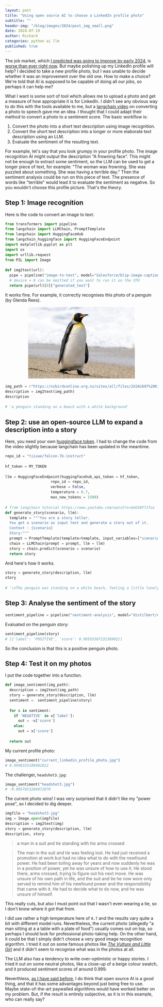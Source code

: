 ```yaml
---
layout: post
title: "Using open source AI to choose a LinkedIn profile photo"
subtitle: ""
header-img: "/blog/images/2024/post_img_small.png"
date: 2024-07-19
author: Richard
categories: python ai llm
published: true
---
```

The job market, which [I predicted was going to improve by early 2024](https://datascienceconfidential.github.io/bayesian/2023/05/19/tech-layoff-epidemic.html), is [worse than ever right now](https://datascienceconfidential.github.io/bayesian/2024/03/19/layoffs-revisited.html). But maybe polishing up my LinkedIn profile will help? I decided to take a new profile photo, but I was unable to decide whether it was an improvement over the old one. How to make a choice? We're told that AI is supposed to be capable of doing all our jobs, so perhaps it can help me?

What I want is some sort of tool which allows me to upload a photo and get a measure of how appropriate it is for LinkedIn. I didn't see any obvious way to do this with the tools available to me, but a [langchain video](https://www.youtube.com/watch?v=UoUS6F7Jfos) on converting a photo to speech gave me an idea. I thought that I could adapt their method to convert a photo to a sentiment score. The basic workflow is:

1. Convert the photo into a short text description using image recognition.
2. Convert the short text description into a longer or more elaborate text description using an LLM.
3. Evaluate the sentiment of the resulting text.

For example, let's say that you look grumpy in your profile photo. The image recognition AI might output the description "A frowning face". This might not be enough to extract some sentiment, so the LLM can be used to get a longer piece of text, for example: "The woman was frowning. She was puzzled about something. She was having a terrible day." Then the sentiment analysis could be run on this piece of text. The presence of words like "terrible" would lead it to evaluate the sentiment as negative. So you wouldn't choose this profile picture. That's the theory.

## Step 1: Image recognition

Here is the code to convert an image to text:

```Python
from transformers import pipeline
from langchain import LLMChain, PromptTemplate
from langchain import HuggingFaceHub
from langchain_huggingface import HuggingFaceEndpoint
import matplotlib.pyplot as plt
import os
import urllib.request 
from PIL import Image 

def img2text(url):
  pipe = pipeline("image-to-text", model="Salesforce/blip-image-captioning-base", max_new_tokens=100, device=0)
  # device = 0 can be omitted if you want to run it on the CPU
  return pipe(url)[0]["generated_text"]
```
  
It works fine. For example, it correctly recognises this photo of a penguin (by Glenda Rees).

<center><div style="width:70%; margin:0 auto;">
 <img src="/blog/images/2024/4701062X2A1697 King Penguin bol.jpg" />
</div></center>

```Python
img_path = r"https://nzbirdsonline.org.nz/sites/all/files/2X2A1697%20King%20Penguin%20bol.jpg"
description = img2text(img_path)
description

# 'a penguin standing on a beach with a white background'
```

## Step 2: use an open-source LLM to expand a description into a story

Here, you need your own [huggingface token](https://huggingface.co/docs/hub/en/security-tokens). I had to change the code from the video slightly because langchain has been updated in the meantime.

```Python
repo_id = "tiiuae/falcon-7b-instruct"

hf_token = MY_TOKEN

llm = HuggingFaceEndpoint(huggingfacehub_api_token = hf_token,
                     repo_id = repo_id,
                     verbose = False,
                     temperature = 0.7, 
                     max_new_tokens = 1500)
                     
# from langchain tutorial https://www.youtube.com/watch?v=UoUS6F7Jfos
def generate_story(scenario, llm):
  template = """You are a story teller.
  You get a scenario as input text and generate a story out of it.
  Context : {scenario}
  Story:"""
  prompt = PromptTemplate(template=template, input_variables=["scenario"])
  chain = LLMChain(prompt = prompt, llm = llm)
  story = chain.predict(scenario = scenario)
  return story
```

And here's how it works.

```Python
story = generate_story(description, llm)
story

# '\nThe penguin was standing on a white beach, feeling a little lonely. He had no one to talk to and all the other penguins had already gone home. He decided to take a walk along the shore and enjoy the peaceful silence. As he walked, he stumbled upon a small child playing in the sand. They became friends and the penguin was no longer lonely. They spent the rest of the afternoon playing and enjoying the beach together.'
```

## Step 3: Analyse the sentiment of the story

```Python
sentiment_pipeline = pipeline("sentiment-analysis", model="distilbert/distilbert-base-uncased-finetuned-sst-2-english", device=0)
```

Evaluated on the penguin story:

```Python
sentiment_pipeline(story)
# [{'label': 'POSITIVE', 'score': 0.9955536723136902}]
```

So the conclusion is that this is a positive penguin photo.

## Step 4: Test it on my photos

I put the code together into a function.

```Python
def image_sentiment(img_path):
  description = img2text(img_path)
  story = generate_story(description, llm)
  sentiment =  sentiment_pipeline(story)
  
  for x in sentiment:
    if 'NEGATIVE' in x['label']:
      out = -x['score']
    else:
      out = x['score']
  
  return out
```

My current profile photo:

```Python
image_sentiment("current_linkedin_profile_photo.jpg")
# 0.9998325109481812
```

The challenger, `headshot3.jpg`:

```Python
image_sentiment("headshot3.jpg")
# -0.9957653284072876
```

The current photo wins! I was very surprised that it didn't like my "power pose", so I decided to dig deeper.

```Python
imgfile = "headshot3.jpg"
img = Image.open(imgfile) 
description = img2text(img)
story = generate_story(description, llm)
description, story
```

> a man in a suit and tie standing with his arms crossed

> The man in the suit and tie was feeling lost. He had just received a promotion at work but had no idea what to do with the newfound power. He had been toiling away for years and now suddenly he was in a position of power, yet he was unsure of how to use it. He stood there, arms crossed, trying to figure out his next move. He was unsure of his own path in life, and the suit and tie he now wore only served to remind him of his newfound power and the responsibility that came with it. He had to decide what to do now, and he was unsure of himself.

This really cuts, but also I must point out that I wasn't even wearing a tie, so I don't know where it got that from.

I did use rather a high temperature here of `0.7` and the results vary quite a bit with different model runs. Nevertheless, the current photo (allegedly "a man sitting at a a table with a plate of food") usually comes out on top, so perhaps I should look for professional photo-taking help. On the other hand, it could be that I simply didn't choose a very good image recognition algorithm. I tried it out on some famous photos like [*The Vulture and Little Girl*](https://en.wikipedia.org/wiki/The_Vulture_and_the_Little_Girl) and it didn't seem to recognise what was in the photos at all. 

The LLM also has a tendency to write over-optimistic or happy stories. I tried it out on some neutral photos, like a close-up of a beige colour swatch, and it produced sentiment scores of around 0.999.

Neverthless, [as I have said before](https://datascienceconfidential.github.io/python/llm/chatgpt/nlp/2024/02/06/olmo.html), I do think that open source AI is a good thing, and that it has some advantages beyond just being free to use. Maybe state-of-the-art paywalled algorithms would have worked better on my problem. But, if the result is entirely subjective, as it is in this example, who can really say?
